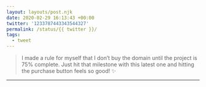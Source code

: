 ```yaml
---
layout: layouts/post.njk
date: 2020-02-29 16:13:43 +00:00
twitter: '1233787443343544327'
permalink: /status/{{ twitter }}/
tags: 
  - tweet
---
```


> I made a rule for myself that I don’t buy the domain until the project is 75% complete. Just hit that milestone with this latest one and hitting the purchase button feels so good! ✨

---
